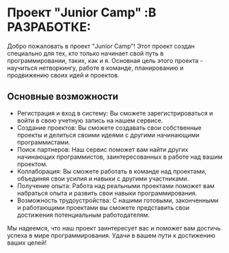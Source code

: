 # Проект "Junior Camp"   :В РАЗРАБОТКЕ:

Добро пожаловать в проект "Junior Camp"! Этот проект создан специально для тех, кто только начинает свой путь в программировании, таких, как и я. Основная цель этого проекта - научиться нетворкингу, работе в команде, планированию и продвижению своих идей и проектов.

## Основные возможности

- Регистрация и вход в систему: Вы сможете зарегистрироваться и войти в свою учетную запись на нашем сервисе.
- Создание проектов: Вы сможете создавать свои собственные проекты и делиться своими идеями с другими начинающими программистами.
- Поиск партнеров: Наш сервис поможет вам найти других начинающих программистов, заинтересованных в работе над вашим проектом.
- Коллаборация: Вы сможете работать в команде над проектами, объединяя свои усилия и навыки с другими участниками.
- Получение опыта: Работа над реальными проектами поможет вам набраться опыта и развить свои навыки программирования.
- Возможность трудоустройства: С нашими готовыми, законченными и работающими проектами вы сможете представить свои достижения потенциальным работодателям.

Мы надеемся, что наш проект заинтересует вас и поможет вам достичь успеха в мире программирования. Удачи в вашем пути к достижению ваших целей!

